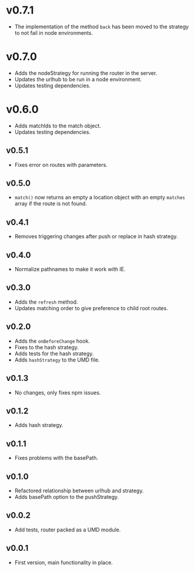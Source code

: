 # v0.7.1
* The implementation of the method `back` has been moved to the strategy to not fail in node environments.

# v0.7.0
* Adds the nodeStrategy for running the router in the server.
* Updates the urlhub to be run in a node environment.
* Updates testing dependencies.

# v0.6.0
* Adds matchIds to the match object.
* Updates testing dependencies.

## v0.5.1
* Fixes error on routes with parameters.

## v0.5.0
* `match()` now returns an empty a location object with an empty `matches` array if the route is not found.

## v0.4.1
* Removes triggering changes after push or replace in hash strategy.

## v0.4.0
* Normalize pathnames to make it work with IE.

## v0.3.0
* Adds the `refresh` method.
* Updates matching order to give preference to child root routes.

## v0.2.0
* Adds the `onBeforeChange` hook.
* Fixes to the hash strategy.
* Adds tests for the hash strategy.
* Adds `hashStrategy` to the UMD file.

## v0.1.3
* No changes, only fixes npm issues.

## v0.1.2
* Adds hash strategy.

## v0.1.1
* Fixes problems with the basePath.

## v0.1.0
* Refactored relationship between urlhub and strategy.
* Adds basePath option to the pushStrategy.

## v0.0.2
* Add tests, router packed as a UMD module.

## v0.0.1
* First version, main functionality in place.
